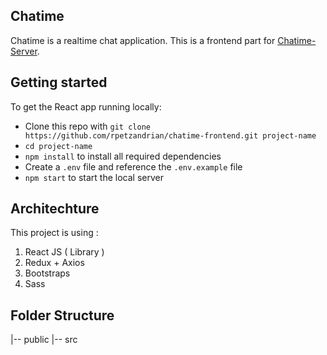 ## Chatime

Chatime is a realtime chat application. This is a frontend part for [Chatime-Server](https://github.com/rpetzandrian/chatime-server).

## Getting started

To get the React app running locally:

* Clone this repo with `git clone https://github.com/rpetzandrian/chatime-frontend.git project-name`
* `cd project-name`
* `npm install` to install all required dependencies
* Create a `.env` file and reference the `.env.example` file
* `npm start` to start the local server

## Architechture

This project is using :
1. React JS ( Library )
2. Redux + Axios
3. Bootstraps
4. Sass

## Folder Structure

|-- public
|-- src
